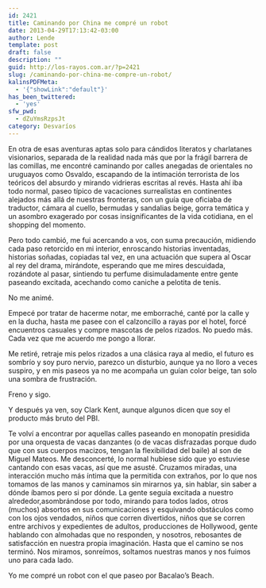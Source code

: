```yaml
---
id: 2421
title: Caminando por China me compré un robot
date: 2013-04-29T17:13:42-03:00
author: Lende
template: post
draft: false
description: ""
guid: http://los-rayos.com.ar/?p=2421
slug: /caminando-por-china-me-compre-un-robot/
kalinsPDFMeta:
  - '{"showLink":"default"}'
has_been_twittered:
  - 'yes'
sfw_pwd:
  - dZuYmsRzpsJt
category: Desvaríos
---
```

En otra de esas aventuras aptas solo para cándidos literatos y charlatanes visionarios, separada de la realidad nada más que por la frágil barrera de las comillas, me encontré caminando por calles anegadas de orientales no uruguayos como Osvaldo, escapando de la intimación terrorista de los teóricos del absurdo y mirando vidrieras escritas al revés. Hasta ahí iba todo normal, paseo típico de vacaciones surrealistas en continentes alejados más allá de nuestras fronteras, con un guía que oficiaba de traductor, cámara al cuello, bermudas y sandalias beige, gorra temática y un asombro exagerado por cosas insignificantes de la vida cotidiana, en el shopping del momento.

Pero todo cambió, me fui acercando a vos, con suma precaución, midiendo cada paso retorcido en mi interior, enroscando historias inventadas, historias soñadas, copiadas tal vez, en una actuación que supera al Oscar al rey del drama, mirándote, esperando que me mires descuidada, rozándote al pasar, sintiendo tu perfume disimuladamente entre gente paseando excitada, acechando como caniche a pelotita de tenis.

No me animé.

Empecé por tratar de hacerme notar, me emborraché, canté por la calle y en la ducha, hasta me pasee con el calzoncillo a rayas por el hotel, forcé encuentros casuales y compre mascotas de pelos rizados. No puedo más. Cada vez que me acuerdo me pongo a llorar.

Me retiré, retraje mis pelos rizados a una clásica raya al medio, el futuro es sombrío y soy puro nervio, parezco un disturbio, aunque ya no lloro a veces suspiro, y en mis paseos ya no me acompaña un guían color beige, tan solo una sombra de frustración.

Freno y sigo.

Y después ya ven, soy Clark Kent, aunque algunos dicen que soy el producto más bruto del PBI.

Te volví a encontrar por aquellas calles paseando en monopatín presidida por una orquesta de vacas danzantes (o de vacas disfrazadas porque dudo que con sus cuerpos macizos, tengan la flexibilidad del baile) al son de Miguel Mateos. Me desconcerté, lo normal hubiese sido que yo estuviese cantando con esas vacas, así que me asusté. Cruzamos miradas, una interacción mucho más íntima que la permitida con extraños, por lo que nos tomamos de las manos y caminamos sin mirarnos ya, sin hablar, sin saber a dónde íbamos pero si por dónde. La gente seguía excitada a nuestro alrededor,asombrándose por todo, mirando para todos lados, otros (muchos) absortos en sus comunicaciones y esquivando obstáculos como con los ojos vendados, niños que corren divertidos, niños que se corren entre archivos y expedientes de adultos, producciones de Hollywood, gente hablando con almohadas que no responden, y nosotros, rebosantes de satisfacción en nuestra propia imaginación. Hasta que el camino se nos terminó. Nos miramos, sonreímos, soltamos nuestras manos y nos fuimos uno para cada lado.

Yo me compré un robot con el que paseo por Bacalao&#8217;s Beach.